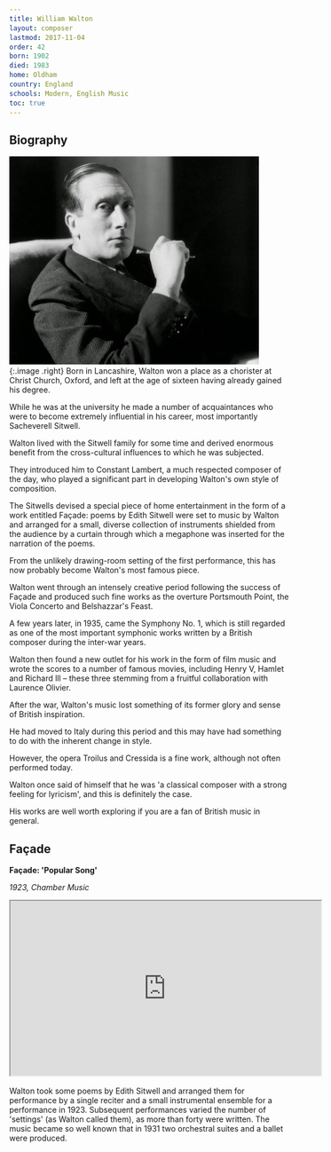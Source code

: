 ```yaml
---
title: William Walton
layout: composer
lastmod: 2017-11-04
order: 42
born: 1902
died: 1983
home: Oldham
country: England
schools: Modern, English Music
toc: true
---
```


## Biography

![William Walton](/images/classical/42.jpg){:.image .right}
Born in Lancashire, Walton won a place as a chorister at Christ Church, Oxford, and left at the age of sixteen having already gained his degree.

While he was at the university he made a number of acquaintances who were to become extremely influential in his career, most importantly Sacheverell Sitwell.

Walton lived with the Sitwell family for some time and derived enormous benefit from the cross-cultural influences to which he was subjected.

They introduced him to Constant Lambert, a much respected composer of the day, who played a significant part in developing Walton's own style of composition.

The Sitwells devised a special piece of home entertainment in the form of a work entitled Façade: poems by Edith Sitwell were set to music by Walton and arranged for a small, diverse collection of instruments shielded from the audience by a curtain through which a megaphone was inserted for the narration of the poems.

From the unlikely drawing-room setting of the first performance, this has now probably become Walton's most famous piece.

Walton went through an intensely creative period following the success of Façade and produced such fine works as the overture Portsmouth Point, the Viola Concerto and Belshazzar's Feast.

A few years later, in 1935, came the Symphony No. 1, which is still regarded as one of the most important symphonic works written by a British composer during the inter-war years.

Walton then found a new outlet for his work in the form of film music and wrote the scores to a number of famous movies, including Henry V, Hamlet and Richard lll – these three stemming from a fruitful collaboration with Laurence Olivier.

After the war, Walton's music lost something of its former glory and sense of British inspiration.

He had moved to Italy during this period and this may have had something to do with the inherent change in style.

However, the opera Troilus and Cressida is a fine work, although not often performed today.

Walton once said of himself that he was 'a classical composer with a strong feeling for lyricism', and this is definitely the case.

His works are well worth exploring if you are a fan of British music in general.

## Façade
**Façade: 'Popular Song'**

_1923, Chamber Music_

<div class='embed-responsive embed-responsive-4by3'><iframe width='560' height='315' src='https://www.youtube.com/embed/Jsk8d7J4J4k'  allowfullscreen></iframe></div>

Walton took some poems by Edith Sitwell and arranged them for performance by a single reciter and a small instrumental ensemble for a performance in 1923.  Subsequent performances varied the number of 'settings' (as Walton called them), as more than forty were written. The music became so well known that in 1931 two orchestral suites and a ballet were produced.
